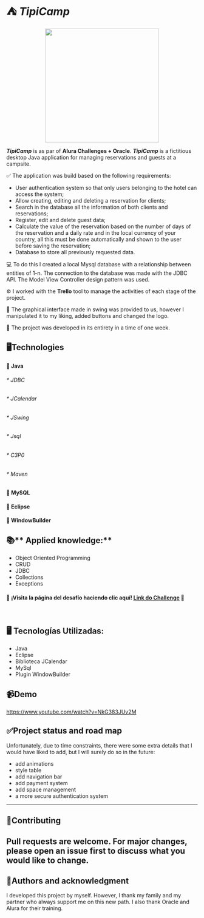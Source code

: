 # ⛺ ***TipiCamp***

<p align="center" >
     <img width="300" heigth="300" src="https://user-images.githubusercontent.com/102835925/197428165-585f4e27-b07b-45c2-bbe4-71c0d60c27a7.png">
</p>

***TipiCamp*** is as par of **Alura Challenges + Oracle**.
***TipiCamp*** is a fictitious desktop Java application for managing reservations and guests at a campsite.

✅ The application was build based on the following requirements: 
* User authentication system so that only users belonging to the hotel can access the system;
* Allow creating, editing and deleting a reservation for clients;
* Search in the database all the information of both clients and reservations;
* Register, edit and delete guest data;
* Calculate the value of the reservation based on the number of days of the reservation and a daily rate and in the local currency of your country, all this must be done automatically and shown to the user before saving the reservation;
* Database to store all previously requested data.

💻 To do this I created a local Mysql database with a relationship between entities of 1-n. The connection to the database was made with the JDBC API. The Model View Controller design pattern was used. 

⚙ I worked with the **Trello** tool to manage the activities of each stage of the project.

🎨 The graphical interface made in swing was provided to us, however I manipulated it to my liking, added buttons and changed the logo.

📅 The project was developed in its entirety in a time of one week.

## 🖥️**Technologies**

#### 🔹 Java 
###### * JDBC
###### * JCalendar
###### * JSwing
###### * Jsql
###### * C3P0
###### * Maven
#### 🔹 MySQL
#### 🔹 Eclipse
#### 🔹 WindowBuilder

## 📚** Applied knowledge:**
* Object Oriented Programming
* CRUD
* JDBC
* Collections
* Exceptions 

#### 🔹 ¡Visita la página del desafío haciendo clic aquí! [Link do Challenge](https://www.aluracursos.com/challenges/oracle-one-java) 📃
</br>

## 🖥️ Tecnologías Utilizadas:

- Java
- Eclipse
- Biblioteca JCalendar
- MySql
- Plugin WindowBuilder </br>


## 📹**Demo**

https://www.youtube.com/watch?v=NkG383JUv2M 

## ✅**Project status and road map**
Unfortunately, due to time constraints, there were some extra details that I would have liked to add, but I will surely do so in the future:

* add animations
* style table
* add navigation bar
* add payment system
* add space management
* a more secure authentication system
---

## 🤝**Contributing**
Pull requests are welcome. For major changes, please open an issue first to discuss what you would like to change.
---

## 🙏**Authors and acknowledgment**
I developed this project by myself. However, I thank my family and my partner who always support me on this new path. I also thank Oracle and Alura for their training.
